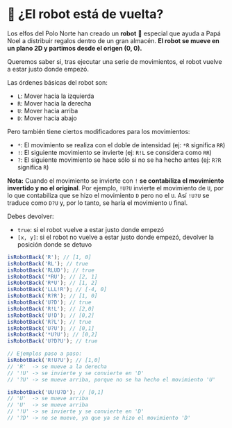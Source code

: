 # 🤖 ¿El robot está de vuelta?

Los elfos del Polo Norte han creado un **robot** 🤖 especial que ayuda a Papá Noel a distribuir regalos dentro de un gran almacén. **El robot se mueve en un plano 2D y partimos desde el origen (0, 0).**

Queremos saber si, tras ejecutar una serie de movimientos, el robot vuelve a estar justo donde empezó.

Las órdenes básicas del robot son:

- `L`: Mover hacia la izquierda
- `R`: Mover hacia la derecha
- `U`: Mover hacia arriba
- `D`: Mover hacia abajo

Pero también tiene ciertos modificadores para los movimientos:

- `*`: El movimiento se realiza con el doble de intensidad (ej: `*R` significa `RR`)
- `!`: El siguiente movimiento se invierte (ej: `R!L` se considera como `RR`)
- `?`: El siguiente movimiento se hace sólo si no se ha hecho antes (ej: `R?R` significa `R`)

**Nota:** Cuando el movimiento se invierte con `!` **se contabiliza el movimiento invertido y no el original**. Por ejemplo, `!U?U` invierte el movimiento de `U`, por lo que contabiliza que se hizo el movimiento `D` pero no el `U`. Así `!U?U` se traduce como `D?U` y, por lo tanto, se haría el movimiento `U` final.

Debes devolver:

- `true`: si el robot vuelve a estar justo donde empezó
- `[x, y]`: si el robot no vuelve a estar justo donde empezó, devolver la posición donde se detuvo

```js
isRobotBack('R'); // [1, 0]
isRobotBack('RL'); // true
isRobotBack('RLUD'); // true
isRobotBack('*RU'); // [2, 1]
isRobotBack('R*U'); // [1, 2]
isRobotBack('LLL!R'); // [-4, 0]
isRobotBack('R?R'); // [1, 0]
isRobotBack('U?D'); // true
isRobotBack('R!L'); // [2,0]
isRobotBack('U!D'); // [0,2]
isRobotBack('R?L'); // true
isRobotBack('U?U'); // [0,1]
isRobotBack('*U?U'); // [0,2]
isRobotBack('U?D?U'); // true

// Ejemplos paso a paso:
isRobotBack('R!U?U'); // [1,0]
// 'R'  -> se mueve a la derecha
// '!U' -> se invierte y se convierte en 'D'
// '?U' -> se mueve arriba, porque no se ha hecho el movimiento 'U'

isRobotBack('UU!U?D'); // [0,1]
// 'U'  -> se mueve arriba
// 'U'  -> se mueve arriba
// '!U' -> se invierte y se convierte en 'D'
// '?D' -> no se mueve, ya que ya se hizo el movimiento 'D'
```
